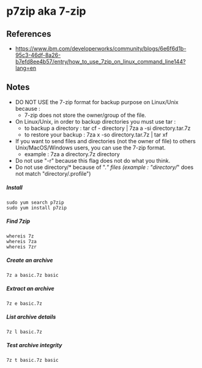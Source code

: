# p7zip aka 7-zip

## References
* https://www.ibm.com/developerworks/community/blogs/6e6f6d1b-95c3-46df-8a26-b7efd8ee4b57/entry/how_to_use_7zip_on_linux_command_line144?lang=en

## Notes
* DO NOT USE the 7-zip format for backup purpose on Linux/Unix because : 
  * 7-zip does not store the owner/group of the file. 
* On Linux/Unix, in order to backup directories you must use tar : 
  * to backup a directory : tar cf - directory | 7za a -si directory.tar.7z 
  * to restore your backup : 7za x -so directory.tar.7z | tar xf 
* If you want to send files and directories (not the owner of file) to others Unix/MacOS/Windows users, you can use the 7-zip format. 
  * example : 7za a directory.7z directory 
* Do not use "-r" because this flag does not do what you think. 
* Do not use directory/* because of ".*" files (example : "directory/*" does not match "directory/.profile") 

##### Install
```
sudo yum search p7zip
sudo yum install p7zip
```

##### Find 7zip
```
whereis 7z
whereis 7za
whereis 7zr
```
##### Create an archive
```
7z a basic.7z basic
```
##### Extract an archive
```
7z e basic.7z
```
##### List archive details
```
7z l basic.7z
```
##### Test archive integrity
```
7z t basic.7z basic
```
